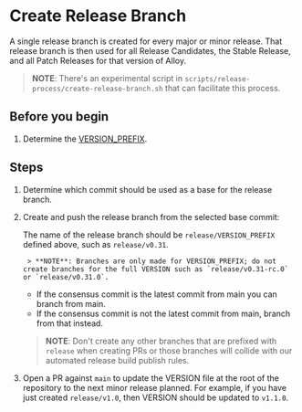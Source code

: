 # Create Release Branch

A single release branch is created for every major or minor release. That release
branch is then used for all Release Candidates, the Stable Release, and all
Patch Releases for that version of Alloy.

> **NOTE**: There's an experimental script in `scripts/release-process/create-release-branch.sh` that can
> facilitate this process.

## Before you begin

1. Determine the [VERSION_PREFIX](concepts/version.md).

## Steps

1. Determine which commit should be used as a base for the release branch.

2. Create and push the release branch from the selected base commit:

    The name of the release branch should be `release/VERSION_PREFIX`
    defined above, such as `release/v0.31`.

        > **NOTE**: Branches are only made for VERSION_PREFIX; do not create branches for the full VERSION such as `release/v0.31-rc.0` or `release/v0.31.0`.

    - If the consensus commit is the latest commit from main you can branch from main.
    - If the consensus commit is not the latest commit from main, branch from that instead.

    > **NOTE**: Don't create any other branches that are prefixed with `release` when creating PRs or
    those branches will collide with our automated release build publish rules.

3. Open a PR against `main` to update the VERSION file at the root of the
   repository to the next minor release planned. For example, if you have just
   created `release/v1.0`, then VERSION should be updated to `v1.1.0`.
